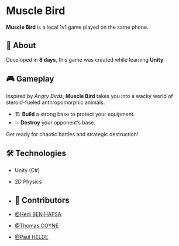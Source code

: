 # Muscle Bird

**Muscle Bird** is a local 1v1 game played on the same phone.

## 📌 About  
Developed in **8 days**, this game was created while learning **Unity**.

## 🎮 Gameplay  
Inspired by *Angry Birds*, **Muscle Bird** takes you into a wacky world of steroid-fueled anthropomorphic animals.  

- 🏗️ **Build** a strong base to protect your equipment.  
- 💥 **Destroy** your opponent’s base.  

Get ready for chaotic battles and strategic destruction!

## 🛠️ Technologies  
- Unity (C#)  
- 2D Physics

- ## 👥 Contributors  
- [@Hedi BEN HAFSA](https://github.com/Qualqun)  
- [@Thomas COYNE](https://github.com/Turrok)
- [@Paul HELDE](https://github.com/Caydos)    
